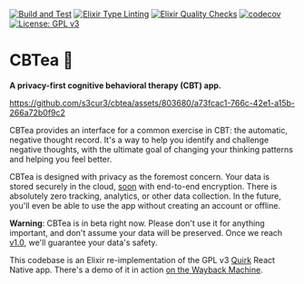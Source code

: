 [![Build and Test](https://github.com/s3cur3/cbtea/actions/workflows/elixir-build-and-test.yml/badge.svg)](https://github.com/s3cur3/cbtea/actions/workflows/elixir-build-and-test.yml) [![Elixir Type Linting](https://github.com/s3cur3/cbtea/actions/workflows/elixir-dialyzer.yml/badge.svg?branch=main)](https://github.com/s3cur3/cbtea/actions/workflows/elixir-dialyzer.yml) [![Elixir Quality Checks](https://github.com/s3cur3/cbtea/actions/workflows/elixir-quality-checks.yml/badge.svg)](https://github.com/s3cur3/cbtea/actions/workflows/elixir-quality-checks.yml) [![codecov](https://codecov.io/gh/s3cur3/cbtea/branch/main/graph/badge.svg?token=98RJZ7WK8R)](https://codecov.io/gh/s3cur3/cbtea) [![License: GPL v3](https://img.shields.io/badge/License-GPLv3-blue.svg)](https://www.gnu.org/licenses/gpl-3.0)

# CBTea 🍵

**A privacy-first cognitive behavioral therapy (CBT) app.**

https://github.com/s3cur3/cbtea/assets/803680/a73fcac1-766c-42e1-a15b-266a72b0f9c2

CBTea provides an interface for a common exercise in CBT: the automatic, negative thought record. It's a way to help you identify and challenge negative thoughts, with the ultimate goal of changing your thinking patterns and helping you feel better.

CBTea is designed with privacy as the foremost concern. Your data is stored securely in the cloud, [soon][v1] with end-to-end encryption. There is absolutely zero tracking, analytics, or other data collection. In the future, you'll even be able to use the app without creating an account or offline.

**Warning**: CBTea is in beta right now. Please don't use it for anything important, and don't assume your data will be preserved. Once we reach [v1.0][v1], we'll guarantee your data's safety.

This codebase is an Elixir re-implementation of the GPL v3 [Quirk][] React Native app. There's a demo of it in action [on the Wayback Machine][QuirkDemo].

[v1]: https://github.com/s3cur3/cbtea/issues/2
[Quirk]: https://github.com/Flaque/quirk
[QuirkDemo]: https://web.archive.org/web/20191226140443/https://www.quirk.fyi/
